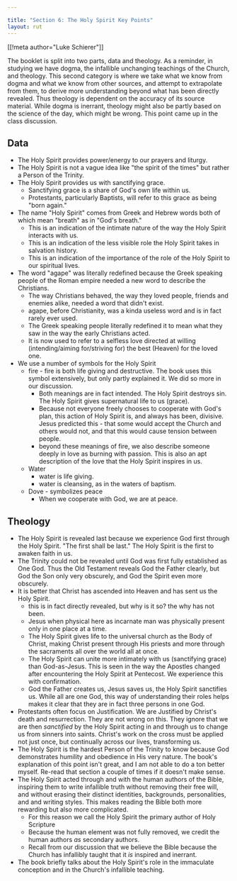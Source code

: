 ```yaml
---

title: "Section 6: The Holy Spirit Key Points"
layout: rut
---
```


[[!meta author="Luke Schierer"]]

The booklet is split into two parts, data and theology.  As a reminder, in
studying we have dogma, the infallible unchanging teachings of the Church, and
theology.  This second category is where we take what we know from dogma and
what we know from other sources, and attempt to extrapolate from them, to derive
more understanding beyond what has been directly revealed.  Thus theology is
dependent on the accuracy of its source material.  While dogma is inerrant,
theology might also be partly based on the science of the day, which might be
wrong. This point came up in the class discussion.

## Data

* The Holy Spirit provides power/energy to our prayers and liturgy.  
* The Holy Spirit is not a vague idea like "the spirit of the times" but rather
  a Person of the Trinity.
* The Holy Spirit provides us with sanctifying grace.
  * Sanctifying grace is a share of God's own life within us.
  * Protestants, particularly Baptists, will refer to this grace as being "born
    again."  
* The name "Holy Spirit" comes from Greek and Hebrew words both of which mean
  "breath" as in "God's breath."  
  * This is an indication of the intimate nature of the way the Holy Spirit
    interacts with us.
  * This is an indication of the less visible role the Holy Spirit takes in
    salvation history. 
  * This is an indication of the importance of the role of the Holy Spirit to
    our spiritual lives.
* The word "agape" was literally redefined because the Greek speaking people of
  the Roman empire needed a new word to describe the Christians.
  * The way Christians behaved, the way they loved people, friends and enemies
    alike, needed a word that didn't exist.
  * agape, before Christianity, was a kinda useless word and is in fact rarely
    ever used.
  * The Greek speaking people literally redefined it to mean what they saw in
    the way the early Christians acted.
  * It is now used to refer to a selfless love directed at willing
    (intending/aiming for/striving for) the best (Heaven) for the loved one.
* We use a number of symbols for the Holy Spirit
  * fire - fire is both life giving and destructive.  The book uses this symbol
    extensively, but only partly explained it.  We did so more in our
    discussion.
    * Both meanings are in fact intended.  The Holy Spirit destroys sin.  The
      Holy Spirit gives supernatural life to us (grace).  
    * Because not everyone freely chooses to cooperate with God's plan, this
      action of Holy Spirit is, and always has been, divisive.  Jesus predicted
      this - that some would accept the Church and others would not, and that
      this would cause tension between people. 
    * beyond these meanings of fire, we also describe someone deeply in love as
      burning with passion.  This is also an apt description of the love that
      the Holy Spirit inspires in us. 
  * Water
    * water is life giving. 
    * water is cleansing, as in the waters of baptism. 
  * Dove - symbolizes peace
    * When we cooperate with God, we are at peace. 

## Theology

* The Holy Spirit is revealed last because we experience God first through the
  Holy Spirit. "The first shall be last."  The Holy Spirit is the first to
  awaken faith in us. 
* The Trinity could not be revealed until God was first fully established as One
  God.  Thus the Old Testament reveals God the Father clearly, but God the Son
  only very obscurely, and God the Spirit even more obscurely. 
* It is better that Christ has ascended into Heaven and has sent us the Holy
  Spirit.
  * this is in fact directly revealed, but why is it so? the why has not been.
  * Jesus when physical here as incarnate man was physically present only in one
    place at a time. 
  * The Holy Spirit gives life to the universal church as the Body of Christ,
    making Christ present through His priests and more through the sacraments
    all over the world all at once. 
  * The Holy Spirit can unite more intimately with us (sanctifying grace) than
    God-as-Jesus.  This is seen in the way the Apostles changed after
    encountering the Holy Spirit at Pentecost.  We experience this with
    confirmation. 
  * God the Father creates us, Jesus saves us, the Holy Spirit sanctifies us.
    While all are one God, this way of understanding their roles helps makes it
    clear that they are in fact three persons in one God. 
* Protestants often focus on Justification.  We are Justified by Christ's death
  and resurrection.  They are not wrong on this.  They ignore that we are then
  *sanctified* by the Holy Spirit acting in and through us to change us from
  sinners into saints. Christ's work on the cross must be applied not just once,
  but continually across our lives, transforming us.  
* The Holy Spirit is the hardest Person of the Trinity to know because God
  demonstrates humility and obedience in His very nature.  The book's
  explanation of this point isn't great, and I am not able to do a ton better
  myself.  Re-read that section a couple of times if it doesn't make sense. 
* The Holy Spirit acted through and with the human authors of the Bible,
  inspiring them to write infallible truth without removing their free will, and
  without erasing their distinct identities, backgrounds, personalities, and and
  writing styles.  This makes reading the Bible both more rewarding but also
  more complicated. 
  * For this reason we call the Holy Spirit the primary author of Holy Scripture
  * Because the human element was not fully removed, we credit the human authors
    *as* secondary authors. 
  * Recall from our discussion that we believe the Bible because the Church has
    infallibly taught that it *is* inspired and inerrant. 
* The book briefly talks about the Holy Spirit's role in the immaculate
  conception and in the Church's infallible teaching.  
